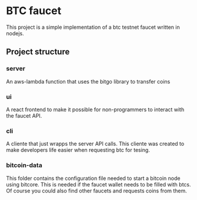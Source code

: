 # BTC faucet
This project is a simple implementation of a btc testnet faucet written in nodejs.

## Project structure

### server
  An aws-lambda function that uses the bitgo library to transfer coins

### ui
  A react frontend to make it possible for non-programmers to interact with the faucet API.

### cli
  A cliente that just wrapps the server API calls.
  This cliente was created to make developers life easier when requesting btc for tesing.

### bitcoin-data
  This folder contains the configuration file needed to start a bitcoin node using bitcore.
  This is needed if the faucet wallet needs to be filled with btcs.
  Of course you could also find other faucets and requests coins from them.
